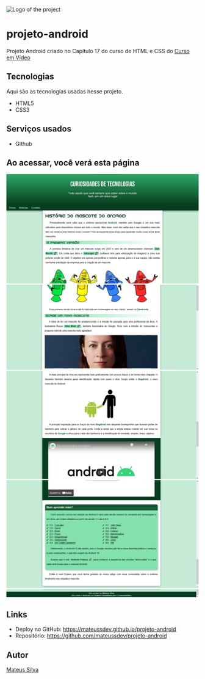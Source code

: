 ![Logo of the project](https://github.com/mateussdev/projeto-android/blob/main/imagens/favicon.ico)

# projeto-android
Projeto Android criado no Capítulo 17 do curso de HTML e CSS do <a href="https://www.youtube.com/c/CursoemV%C3%ADdeo" target="_blank">Curso em Vídeo</a>

## Tecnologias

Aqui são as tecnologias usadas nesse projeto.

* HTML5
* CSS3

## Serviços usados

* Github


## Ao acessar, você verá esta página

![Homepage image](https://github.com/mateussdev/projeto-android/blob/main/imagens/readme/home.png)
![Page image](https://github.com/mateussdev/projeto-android/blob/main/imagens/readme/page-1.png)
![Page image](https://github.com/mateussdev/projeto-android/blob/main/imagens/readme/page-2.png)
![Page image](https://github.com/mateussdev/projeto-android/blob/main/imagens/readme/page-3.png)
![Page image](https://github.com/mateussdev/projeto-android/blob/main/imagens/readme/footer.png)

## Links
  - Deploy no GitHub: https://mateussdev.github.io/projeto-android
  - Repositório: https://github.com/mateussdev/projeto-android

## Autor
<a href="https://github.com/mateussdev" target="_blank">Mateus Silva</a>
